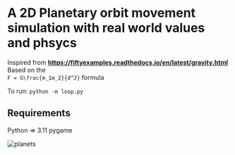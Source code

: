 # A 2D Planetary orbit movement simulation with real world values and phsycs

Inspired from **https://fiftyexamples.readthedocs.io/en/latest/gravity.html**
Based on the  
``F = G\frac{m_1m_2}{d^2}`` formula

To run: ``python -m loop.py``

Requirements
--------
Python => 3.11
pygame

![planets](https://github.com/9Xxi8Q4f/Planetary_Orbits_Simulation/assets/89272933/3023081c-7020-458d-97db-bacd188facc0)
